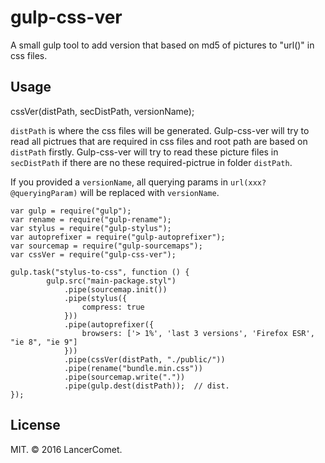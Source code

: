 # gulp-css-ver
A small gulp tool to add version that based on md5 of pictures to "url()" in css files.

## Usage
cssVer(distPath, secDistPath, versionName);

`distPath` is where the css files will be generated. Gulp-css-ver will try to read all pictrues that are required in css files and root path are based on `distPath` firstly. Gulp-css-ver will try to read these picture files in `secDistPath` if there are no these required-pictrue in folder `distPath`.

If you provided a `versionName`, all querying params in `url(xxx?@queryingParam)` will be replaced with `versionName`. 

```
var gulp = require("gulp");
var rename = require("gulp-rename");
var stylus = require("gulp-stylus");
var autoprefixer = require("gulp-autoprefixer");
var sourcemap = require("gulp-sourcemaps");
var cssVer = require("gulp-css-ver");

gulp.task("stylus-to-css", function () {
        gulp.src("main-package.styl")
            .pipe(sourcemap.init())
            .pipe(stylus({
                compress: true
            }))
            .pipe(autoprefixer({
                browsers: ['> 1%', 'last 3 versions', 'Firefox ESR', "ie 8", "ie 9"]
            }))
            .pipe(cssVer(distPath, "./public/"))
            .pipe(rename("bundle.min.css"))
            .pipe(sourcemap.write("."))
            .pipe(gulp.dest(distPath));  // dist.
});
```

## License
MIT.
© 2016 LancerComet.

